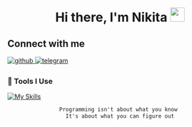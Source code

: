 <h1 align="center">Hi there, I'm Nikita <img src="https://github.com/blackcater/blackcater/raw/main/images/Hi.gif" height="32"/></h1>

## Connect with me

<div>
<a href="https://github.com/foreverflyyy/foreverflyyy/" target="_blank">
<img src=https://img.shields.io/badge/github-%2324292e.svg?&style=for-the-badge&logo=github&logoColor=white alt=github style="margin-bottom: 5px;" />
</a>
<a href="https://t.me/foreverflyyy" target="_blank">
<img src=https://img.shields.io/badge/telegram-%2300acee.svg?&style=for-the-badge&logo=telegram&logoColor=white alt=telegram style="margin-bottom: 5px;" />
</a>
</div>

### 🧰 Tools I Use

[![My Skills](https://skillicons.dev/icons?i=js,ts,react,nextjs,tailwind,redux,graphql,webpack,nodejs,nestjs,mongodb,docker)](https://skillicons.dev) 

<div align="center">
  
```diff
Programming isn't about what you know 
It's about what you can figure out
```
  
</div>
